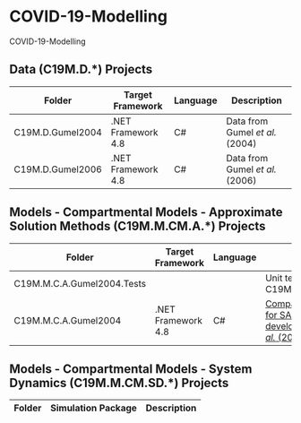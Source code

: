 # COVID-19-Modelling

COVID-19-Modelling

## Data (C19M.D.*) Projects

Folder | Target Framework | Language | Description
------------ | ------------- | ------------- | ------------
C19M.D.Gumel2004 | .NET Framework 4.8 | C# | Data from Gumel *et al.* (2004)
C19M.D.Gumel2006 | .NET Framework 4.8 | C# | Data from Gumel *et al.* (2006)

## Models - Compartmental Models - Approximate Solution Methods (C19M.M.CM.A.*) Projects

Folder | Target Framework | Language | Description
------------ | ------------- | ------------- | ------------
C19M.M.C.A.Gumel2004.Tests | | | Unit tests for C19M.M.C.A.Gumel2004
C19M.M.C.A.Gumel2004 | .NET Framework 4.8 | C#    | [Compartmental model for SARS-CoV developed by Gumel *et al.* (2004)](https://royalsocietypublishing.org/doi/10.1098/rspb.2004.2800) 

## Models - Compartmental Models - System Dynamics (C19M.M.CM.SD.*) Projects
Folder | Simulation Package | Description
------------ | ------------- | ------------